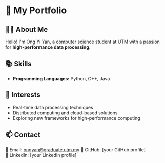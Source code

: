 # 🚀 My Portfolio


## 👩‍💻 About Me  
Hello! I'm Ong Yi Yan, a computer science student at UTM with a passion for **high-performance data processing**. 

## 📚 Skills  
- **Programming Languages:** Python, C++, Java
  
## 🎯 Interests  
- Real-time data processing techniques  
- Distributed computing and cloud-based solutions  
- Exploring new frameworks for high-performance computing  

## 📫 Contact  
📧 Email: ongyan@graduate.utm.my
🔗 GitHub: [your GitHub profile]  
💼 LinkedIn: [your LinkedIn profile]  
